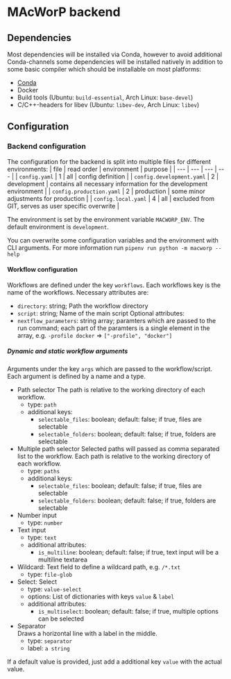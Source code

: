 # MAcWorP backend
## Dependencies
Most dependencies will be installed via Conda, however to avoid additional Conda-channels some dependencies will be installed natively in addition to some basic compiler  which should be installable on most platforms:
* [Conda](https://docs.conda.io/en/latest/)
* Docker
* Build tools (Ubuntu: `build-essential`, Arch Linux: `base-devel`)
* C/C++-headers for libev (Ubuntu: `libev-dev`, Arch Linux: `libev`)



## Configuration
### Backend configuration
The configuration for the backend is split into multiple files for different environments:
| file | read order | environment | purpose |
| --- | --- | --- | --- |
| `config.yaml` | 1 | all | config definition |
| `config.development.yaml` | 2 | development | contains all necessary information for the development environment |
| `config.production.yaml` | 2 | production | some minor adjustments for production |
| `config.local.yaml` | 4 | all | excluded from GIT, serves as user specific overwrite |

The environment is set by the environment variable `MACWORP_ENV`. The default environment is `development`.

You can overwrite some configuration variables and the environment with CLI arguments. For more information run `pipenv run python -m macworp --help`

#### Workflow configuration
Workflows are defined under the key `workflows`.
Each workflows key is the name of the workflows.
Necessary attributes are:
* `directory`: string; Path the workflow directory
* `script`: string; Name of the main script
Optional attributes:
* `nextflow_parameters`: string array; paramters which are passed to the run command; each part of the paramters is a single element in the array, e.g. `-profile docker` => `["-profile", "docker"]`


##### Dynamic and static workflow arguments
Arguments under the key `args` which are passed to the workflow/script.
Each argument is defined by a name and a type.
* Path selector
    The path is relative to the working directory of each workflow.
    * type: `path`
    * additional keys:
        * `selectable_files`: boolean; default: false; if true, files are selectable
        * `selectable_folders`: boolean; default: false; if true, folders are selectable
* Multiple path selector
    Selected paths will passed as comma separated list to the workflow.
    Each path is relative to the working directory of each workflow.
    * type: `paths`
    * additional keys:
        * `selectable_files`: boolean; default: false; if true, files are selectable
        * `selectable_folders`: boolean; default: false; if true, folders are selectable
* Number input
    * type: `number`
* Text input
    * type: `text`
    * additional attributes:
        * `is_multiline`: boolean; default: false; if true, text input will be a multiline textarea
* Wildcard:
    Text field to define a wildcard path, e.g. `/*.txt`
    * type: `file-glob`
* Select:
    Select 
    * type: `value-select` 
    * options: List of dictionaries with keys `value` & `label` 
    * additional attributes:
        * `is_multiselect`: boolean; default: false; if true, multiple options can be selected
* Separator  
  Draws a horizontal line with a label in the middle.
  * type: `separator`
  * label: `a string`

If a default value is provided, just add a additional key `value` with the actual value.

